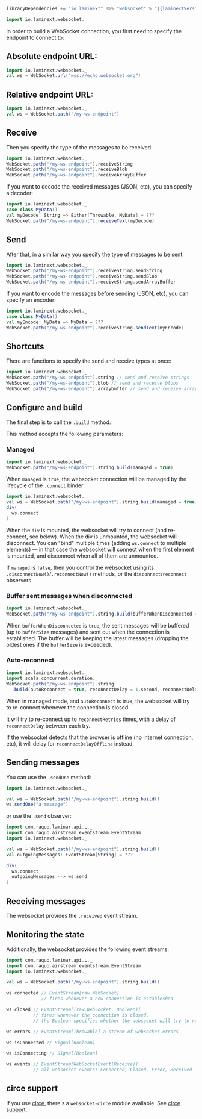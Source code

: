 ```scala
libraryDependencies += "io.laminext" %%% "websocket" % "{{laminextVersion}}"
```

```scala
import io.laminext.websocket._
```

In order to build a WebSocket connection, you first need to specify the endpoint to connect to:

## Absolute endpoint URL:

```scala
import io.laminext.websocket._
val ws = WebSocket.url("wss://echo.websocket.org")
```

## Relative endpoint URL:

```scala
import io.laminext.websocket._
val ws = WebSocket.path("/my-ws-endpoint")
```

## Receive

Then you specify the type of the messages to be received:

```scala
import io.laminext.websocket._
WebSocket.path("/my-ws-endpoint").receiveString
WebSocket.path("/my-ws-endpoint").receiveBlob
WebSocket.path("/my-ws-endpoint").receiveArrayBuffer
```

If you want to decode the received messages (JSON, etc), you can specify a decoder:

```scala
import io.laminext.websocket._
case class MyData()
val myDecode: String => Either[Throwable, MyData] = ??? 
WebSocket.path("/my-ws-endpoint").receiveText(myDecode)
```

## Send

After that, in a similar way you specify the type of messages to be sent:

```scala
import io.laminext.websocket._
WebSocket.path("/my-ws-endpoint").receiveString.sendString
WebSocket.path("/my-ws-endpoint").receiveString.sendBlob
WebSocket.path("/my-ws-endpoint").receiveString.sendArrayBuffer
```

If you want to encode the messages before sending (JSON, etc), you can specify an encoder:

```scala
import io.laminext.websocket._
case class MyData()
val myEncode: MyData => MyData = ??? 
WebSocket.path("/my-ws-endpoint").receiveString.sendText(myEncode)
```

## Shortcuts

There are functions to specify the send and receive types at once:

```scala
import io.laminext.websocket._
WebSocket.path("/my-ws-endpoint").string // send and receive strings
WebSocket.path("/my-ws-endpoint").blob // send and receive blobs
WebSocket.path("/my-ws-endpoint").arraybuffer // send and receive array buffers
```

## Configure and build

The final step is to call the `.build` method.

This method accepts the following parameters:

### Managed 

```scala
import io.laminext.websocket._
WebSocket.path("/my-ws-endpoint").string.build(managed = true)
```

When `managed` is `true`, the websocket connection will be managed by the lifecycle of the `.connect` binder:

```scala
import io.laminext.websocket._
val ws = WebSocket.path("/my-ws-endpoint").string.build(managed = true)
div(
  ws.connect  
)
```

When the `div` is mounted, the websocket will try to connect (and re-connect, see below). When the div is unmounted, 
the websocket will disconnect. You can "bind" multiple times (adding `ws.connect` to multiple elements) — in that case
the websocket will connect when the first element is mounted, and disconnect when all of them are unmounted.

If `managed` is `false`, then you control the websocket using its `.disconnectNow()`/`.reconnectNow()` methods, or the 
`disconnect`/`reconnect` observers.

### Buffer sent messages when disconnected

```scala
import io.laminext.websocket._
WebSocket.path("/my-ws-endpoint").string.build(bufferWhenDisconnected = true, bufferSize = 50)
```

When `bufferWhenDisconnected` is `true`, the sent messages will be buffered (up to `bufferSize` messages) and sent out when 
the connection is established. The buffer will be keeping the latest messages (dropping the oldest ones if the `bufferSize` is 
exceeded).

### Auto-reconnect

```scala
import io.laminext.websocket._
import scala.concurrent.duration._
WebSocket.path("/my-ws-endpoint").string
  .build(autoReconnect = true, reconnectDelay = 1.second, reconnectDelayOffline = 20.seconds, reconnectRetries = 10)
```


When in managed mode, and `autoReconnect` is true, the websocket will try to re-connect whenever the connection is closed.

It will try to re-connect up to `reconnectRetries` times, with a delay of `reconnectDelay` between each try.

If the websocket detects that the browser is offline (no internet connection, etc), it will delay for `reconnectDelayOffline` instead.

## Sending messages

You can use the `.sendOne` method: 

```scala
import io.laminext.websocket._

val ws = WebSocket.path("/my-ws-endpoint").string.build()
ws.sendOne("a message")
```

or use the `.send` observer:

```scala
import com.raquo.laminar.api.L._
import com.raquo.airstream.eventstream.EventStream
import io.laminext.websocket._

val ws = WebSocket.path("/my-ws-endpoint").string.build()
val outgoingMessages: EventStream[String] = ???

div(
  ws.connect,
  outgoingMessages --> ws.send
)
```

## Receiving messages 

The websocket provides the `.received` event stream.

## Monitoring the state

Additionally, the websocket provides the following event streams:

```scala
import com.raquo.laminar.api.L._
import com.raquo.airstream.eventstream.EventStream
import io.laminext.websocket._

val ws = WebSocket.path("/my-ws-endpoint").string.build()

ws.connected // EventStream[raw.WebSocket]
             // fires whenever a new connection is estableshed

ws.closed // EventStream[(raw.WebSocket, Boolean)]
          // fires whenever the connection is closed, 
          // the Boolean specifies whether the websocket will try to re-connect 

ws.errors // EventStream[Throwable] a stream of websocket errors

ws.isConnected // Signal[Boolean]

ws.isConnecting // Signal[Boolean]

ws.events // EventStream[WebSocketEvent[Receive]]
          // all websocket events: Connected, Closed, Error, Received

```

## circe support

If you use [circe](https://circe.github.io/circe/), there's a `websocket-circe` module available. See [circe support](/websocket/circe).

